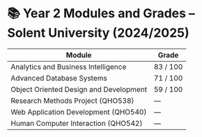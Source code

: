 # 📚 Year 2 Modules and Grades – Solent University (2024/2025)

| Module                                      | Grade     |
|---------------------------------------------|-----------|
| Analytics and Business Intelligence         | 83 / 100  |
| Advanced Database Systems                   | 71 / 100  |
| Object Oriented Design and Development      | 59 / 100  |
| Research Methods Project (QHO538)           | —         |
| Web Application Development (QHO540)        | —         |
| Human Computer Interaction (QHO542)         | —         |
